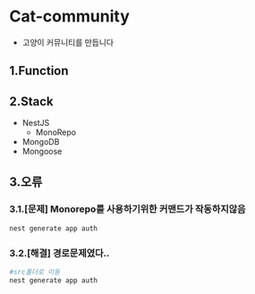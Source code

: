 # Cat-community

- 고양이 커뮤니티를 만듭니다

## 1.Function

## 2.Stack

- NestJS
  - MonoRepo
- MongoDB
- Mongoose

## 3.오류

### 3.1.[문제] Monorepo를 사용하기위한 커맨드가 작동하지않음
```bash
nest generate app auth
```
### 3.2.[해결] 경로문제였다..
```bash
#src폴더로 이동
nest generate app auth
```